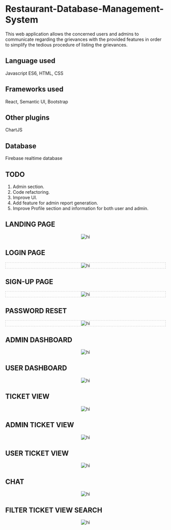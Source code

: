 # Restaurant-Database-Management-System

This web application allows the concerned users and admins to communicate regarding the grievances with the provided features in order to simplify the tedious procedure of listing the grievances.

## Language used

Javascript ES6, HTML, CSS

## Frameworks used

React, Semantic UI, Bootstrap

## Other plugins

ChartJS

## Database

Firebase realtime database

## TODO

1. Admin section.
2. Code refactoring.
3. Improve UI.
4. Add feature for admin report generation.
5. Improve Profile section and information for both user and admin.

## LANDING PAGE

<p align="center">
  <img src="screenshots/landing.png" alt="hi" class="inline"/>
</p>

## LOGIN PAGE

<p align="center" style="border:1px dashed #ccc">
  <img src="screenshots/login.png" alt="hi" class="inline"/>
</p>

## SIGN-UP PAGE

<p align="center" style="border:1px dashed #ccc">
  <img src="screenshots/register.png" alt="hi" class="inline"/>
</p>

## PASSWORD RESET

<p align="center" style="border:1px dashed #ccc">
  <img src="screenshots/reset.png" alt="hi" class="inline"/>
</p>

## ADMIN DASHBOARD

<p align="center">
  <img src="screenshots/admindash.png" alt="hi" class="inline"/>
</p>

## USER DASHBOARD

<p align="center">
  <img src="screenshots/userdash.png" alt="hi" class="inline"/>
</p>

## TICKET VIEW

<p align="center">
  <img src="screenshots/fulltick.png" alt="hi" class="inline"/>
</p>

## ADMIN TICKET VIEW

<p align="center">
  <img src="screenshots/listadmin.png" alt="hi" class="inline"/>
</p>

## USER TICKET VIEW

<p align="center">
  <img src="screenshots/listuser.png" alt="hi" class="inline"/>
</p>

## CHAT

<p align="center">
  <img src="screenshots/chat.png" alt="hi" class="inline"/>
</p>

## FILTER TICKET VIEW SEARCH

<p align="center">
  <img src="screenshots/search.png" alt="hi" class="inline"/>
</p>
